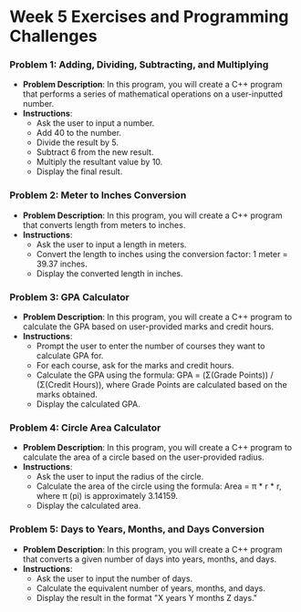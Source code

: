 # Week 5 Exercises and Programming Challenges

### Problem 1: Adding, Dividing, Subtracting, and Multiplying
- **Problem Description**: In this program, you will create a C++ program that performs a series of mathematical operations on a user-inputted number.
- **Instructions**:
  - Ask the user to input a number.
  - Add 40 to the number.
  - Divide the result by 5.
  - Subtract 6 from the new result.
  - Multiply the resultant value by 10.
  - Display the final result.

### Problem 2: Meter to Inches Conversion
- **Problem Description**: In this program, you will create a C++ program that converts length from meters to inches.
- **Instructions**:
  - Ask the user to input a length in meters.
  - Convert the length to inches using the conversion factor: 1 meter = 39.37 inches.
  - Display the converted length in inches.

### Problem 3: GPA Calculator
- **Problem Description**: In this program, you will create a C++ program to calculate the GPA based on user-provided marks and credit hours.
- **Instructions**:
  - Prompt the user to enter the number of courses they want to calculate GPA for.
  - For each course, ask for the marks and credit hours.
  - Calculate the GPA using the formula: GPA = (Σ(Grade Points)) / (Σ(Credit Hours)), where Grade Points are calculated based on the marks obtained.
  - Display the calculated GPA.

### Problem 4: Circle Area Calculator
- **Problem Description**: In this program, you will create a C++ program to calculate the area of a circle based on the user-provided radius.
- **Instructions**:
  - Ask the user to input the radius of the circle.
  - Calculate the area of the circle using the formula: Area = π * r * r, where π (pi) is approximately 3.14159.
  - Display the calculated area.

### Problem 5: Days to Years, Months, and Days Conversion
- **Problem Description**: In this program, you will create a C++ program that converts a given number of days into years, months, and days.
- **Instructions**:
  - Ask the user to input the number of days.
  - Calculate the equivalent number of years, months, and days.
  - Display the result in the format "X years Y months Z days."
